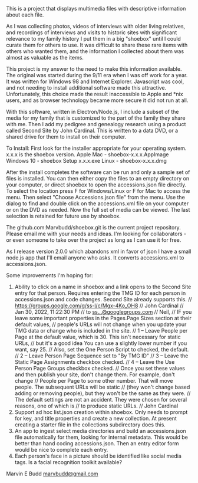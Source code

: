 This is a project that displays multimedia files with descriptive information about each file.

As I was collecting photos, videos of interviews with older living relatives, and recordings of interviews and visits to historic sites with significant relevance to my family history I put them in a big "shoebox" until I could curate them for others to use. It was difficult to share these rare items with others who wanted them, and the information I collected about them was almost as valuable as the items. 

This project is my answer to the need to make this information available. The original was started during the 9/11 era when I was off work for a year. It was written for Windows 98 and Internet Explorer. Javascript was cool, and not needing to install additional software made this attractive. Unfortunately, this choice made the result inaccessible to Apple and *nix users, and as browser technology became more secure it did not run at all.

With this software, written in Electron/Node.js, I include a subset of the media for my family that is customized to the part of the family they share with me. Then I add my pedigree and genealogy research using a product called Second Site by John Cardinal. This is written to a data DVD, or a shared drive for them to install on their computer. 

To Install: First look for the installer appropriate for your operating system. x.x.x is the shoebox version.
  Apple Mac  - shoebox-x.x.x.AppImage
  Windows 10 - shoebox Setup x.x.x.exe
  Linux      - shoebox-x.x.x.dmg

After the install completes the software can be run and only a sample set of files is installed. You can then either copy the files to an empty directory on your computer, or direct shoebox to open the accessions.json file directly. To select the location press <ALT>F for Windows/Linux or <CMD>F for Mac to access the menu. Then select "Choose Accessions.json file" from the menu. Use the dialog to find and double click on the accessions.xml file on your computer or on the DVD as needed. Now the full set of media can be viewed. The last selection is retained for future use by shoebox.

The github.com:Marvbudd/shoebox.git is the current project repository. Please email me with your needs and ideas. I'm looking for collaborators - or even someone to take over the project as long as I can use it for free.

As I release version 2.0.0 which abandons xml in favor of json I have a small node.js app that I'll email anyone who asks. It converts accessions.xml to accessions.json.

Some improvements I'm hoping for:
  1. Ability to click on a name in shoebox and a link opens to the Second Site entry for that person. Requires entering the TMG ID for each person in accessions.json and code changes. Second Site already supports this.
        // https://groups.google.com/g/ss-l/c/Mgx-4Ko_OH8
        // John Cardinal
        // Jan 30, 2022, 11:22:30 PM
        // to ss...@googlegroups.com
        // Neil,
        // IF you leave some important properties in the Pages.Page Sizes section at their default values, 
        // people's URLs will not change when you update your TMG data or change who is included in the site.
        // 1 – Leave People per Page at the default value, which is 30. This isn't necessary for static URLs, 
        //     but it's a good idea You can use a slightly lower number if you want, say 25. 
        //     Also, set the One Person Script to checked, the default.
        // 2 – Leave Person Page Sequence set to "By TMG ID"
        // 3 – Leave the Static Page Assignments checkbox checked.
        // 4 – Leave the Use Person Page Groups checkbox checked.
        // Once you set these values and then publish your site, don't change them. For example, don't change 
        // People per Page to some other number. That will move people. The subsequent URLs will be static 
        // (they won't change based adding or removing people), but they won't be the same as they were.
        // The default settings are not an accident. They were chosen for several reasons, one of which is 
        // to produce static URLs.
        // John Cardinal
  2. Support ad hoc list.json creation within shoebox. Only needs to prompt for key, and title properties and create a new collection. At present creating a starter file in the collections subdirectory does this.
  3. An app to ingest select media directories and build an accessions.json file automatically for them, looking for internal metadata. This would be better than hand coding accessions.json. Then an entry editor form would be nice to complete each entry.
  4. Each person's face in a picture should be identified like social media tags. Is a facial recognition toolkit available?

Marvin E Budd
marvbudd@gmail.com
